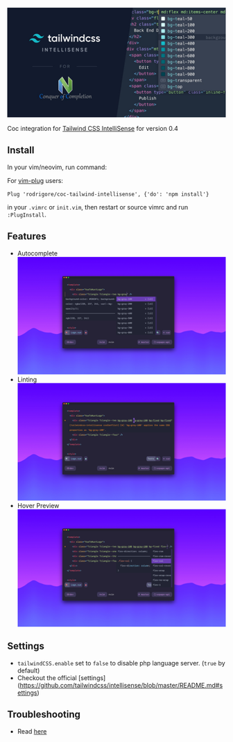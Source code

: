 ![banner](/screenshoots/banner.jpeg?raw=true "banner")

Coc integration for [Tailwind CSS IntelliSense](https://github.com/tailwindcss/intellisense) for version 0.4

## Install

In your vim/neovim, run command:

For [vim-plug](https://github.com/junegunn/vim-plug) users:

```vim
Plug 'rodrigore/coc-tailwind-intellisense', {'do': 'npm install'}
```

in your `.vimrc` or `init.vim`, then restart or source vimrc and run `:PlugInstall`.

## Features
* Autocomplete
![autocomplete](/screenshoots/autocomplete.png?raw=true "Autocomplete")
* Linting
![linting](/screenshoots/linter.png?raw=true "Linting")
* Hover Preview
![hovere](/screenshoots/hover.png?raw=true "Hover")

## Settings

* `tailwindCSS.enable` set to `false` to disable php language server. (`true` by default)
* Checkout the official [settings] (https://github.com/tailwindcss/intellisense/blob/master/README.md#settings)

## Troubleshooting
* Read [here](https://github.com/tailwindcss/intellisense/blob/master/README.md#troubleshooting)
